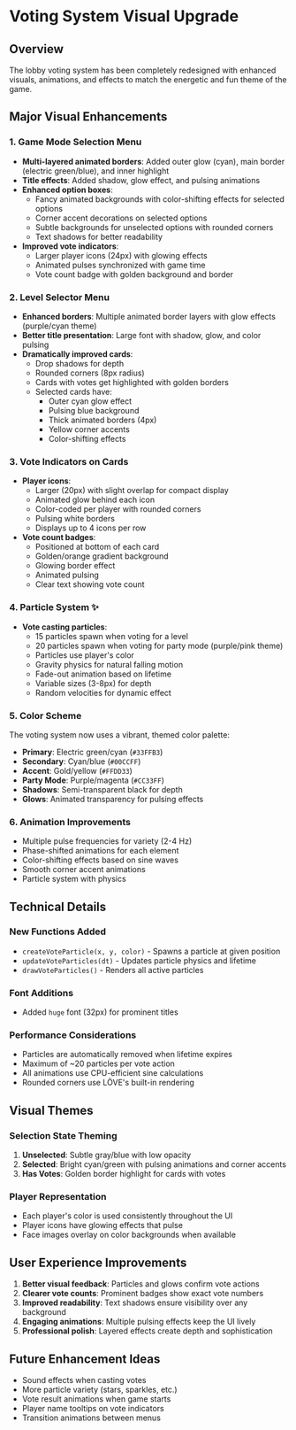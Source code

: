 # Voting System Visual Upgrade

## Overview
The lobby voting system has been completely redesigned with enhanced visuals, animations, and effects to match the energetic and fun theme of the game.

## Major Visual Enhancements

### 1. **Game Mode Selection Menu**
- **Multi-layered animated borders**: Added outer glow (cyan), main border (electric green/blue), and inner highlight
- **Title effects**: Added shadow, glow effect, and pulsing animations
- **Enhanced option boxes**: 
  - Fancy animated backgrounds with color-shifting effects for selected options
  - Corner accent decorations on selected options
  - Subtle backgrounds for unselected options with rounded corners
  - Text shadows for better readability
- **Improved vote indicators**:
  - Larger player icons (24px) with glowing effects
  - Animated pulses synchronized with game time
  - Vote count badge with golden background and border

### 2. **Level Selector Menu**
- **Enhanced borders**: Multiple animated border layers with glow effects (purple/cyan theme)
- **Better title presentation**: Large font with shadow, glow, and color pulsing
- **Dramatically improved cards**:
  - Drop shadows for depth
  - Rounded corners (8px radius)
  - Cards with votes get highlighted with golden borders
  - Selected cards have:
    - Outer cyan glow effect
    - Pulsing blue background
    - Thick animated borders (4px)
    - Yellow corner accents
    - Color-shifting effects

### 3. **Vote Indicators on Cards**
- **Player icons**: 
  - Larger (20px) with slight overlap for compact display
  - Animated glow behind each icon
  - Color-coded per player with rounded corners
  - Pulsing white borders
  - Displays up to 4 icons per row
- **Vote count badges**:
  - Positioned at bottom of each card
  - Golden/orange gradient background
  - Glowing border effect
  - Animated pulsing
  - Clear text showing vote count

### 4. **Particle System** ✨
- **Vote casting particles**:
  - 15 particles spawn when voting for a level
  - 20 particles spawn when voting for party mode (purple/pink theme)
  - Particles use player's color
  - Gravity physics for natural falling motion
  - Fade-out animation based on lifetime
  - Variable sizes (3-8px) for depth
  - Random velocities for dynamic effect

### 5. **Color Scheme**
The voting system now uses a vibrant, themed color palette:
- **Primary**: Electric green/cyan (`#33FFB3`)
- **Secondary**: Cyan/blue (`#00CCFF`)
- **Accent**: Gold/yellow (`#FFDD33`)
- **Party Mode**: Purple/magenta (`#CC33FF`)
- **Shadows**: Semi-transparent black for depth
- **Glows**: Animated transparency for pulsing effects

### 6. **Animation Improvements**
- Multiple pulse frequencies for variety (2-4 Hz)
- Phase-shifted animations for each element
- Color-shifting effects based on sine waves
- Smooth corner accent animations
- Particle system with physics

## Technical Details

### New Functions Added
- `createVoteParticle(x, y, color)` - Spawns a particle at given position
- `updateVoteParticles(dt)` - Updates particle physics and lifetime
- `drawVoteParticles()` - Renders all active particles

### Font Additions
- Added `huge` font (32px) for prominent titles

### Performance Considerations
- Particles are automatically removed when lifetime expires
- Maximum of ~20 particles per vote action
- All animations use CPU-efficient sine calculations
- Rounded corners use LÖVE's built-in rendering

## Visual Themes

### Selection State Theming
1. **Unselected**: Subtle gray/blue with low opacity
2. **Selected**: Bright cyan/green with pulsing animations and corner accents
3. **Has Votes**: Golden border highlight for cards with votes

### Player Representation
- Each player's color is used consistently throughout the UI
- Player icons have glowing effects that pulse
- Face images overlay on color backgrounds when available

## User Experience Improvements
1. **Better visual feedback**: Particles and glows confirm vote actions
2. **Clearer vote counts**: Prominent badges show exact vote numbers
3. **Improved readability**: Text shadows ensure visibility over any background
4. **Engaging animations**: Multiple pulsing effects keep the UI lively
5. **Professional polish**: Layered effects create depth and sophistication

## Future Enhancement Ideas
- Sound effects when casting votes
- More particle variety (stars, sparkles, etc.)
- Vote result animations when game starts
- Player name tooltips on vote indicators
- Transition animations between menus



